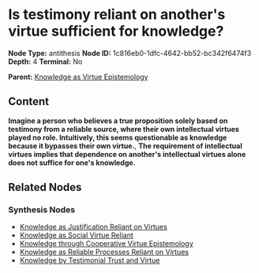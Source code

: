# Is testimony reliant on another's virtue sufficient for knowledge?

**Node Type:** antithesis
**Node ID:** 1c816eb0-1dfc-4642-bb52-bc342f6474f3
**Depth:** 4
**Terminal:** No

**Parent:** [Knowledge as Virtue Epistemology](knowledge-as-virtue-epistemology-synthesis-533ba658-340d-4c1f-bc0b-952fa791a0b4.md)

## Content

**Imagine a person who believes a true proposition solely based on testimony from a reliable source, where their own intellectual virtues played no role. Intuitively, this seems questionable as knowledge because it bypasses their own virtue.**, **The requirement of intellectual virtues implies that dependence on another's intellectual virtues alone does not suffice for one's knowledge.**

## Related Nodes

### Synthesis Nodes

- [Knowledge as Justification Reliant on Virtues](knowledge-as-justification-reliant-on-virtues-synthesis-b835c774-479d-4d38-8836-1c843098e8a8.md)
- [Knowledge as Social Virtue Reliant](knowledge-as-social-virtue-reliant-synthesis-aa403c25-b93d-4bdf-a679-8b6dd8d96480.md)
- [Knowledge through Cooperative Virtue Epistemology](knowledge-through-cooperative-virtue-epistemology-synthesis-2998d84a-7ca7-4a21-bbbb-d35d95161891.md)
- [Knowledge as Reliable Processes Reliant on Virtues](knowledge-as-reliable-processes-reliant-on-virtues-synthesis-012ce02d-0075-4e77-993c-16475fa264f1.md)
- [Knowledge by Testimonial Trust and Virtue](knowledge-by-testimonial-trust-and-virtue-synthesis-57ff940f-e155-4da2-8f25-38fcee9f7c42.md)

